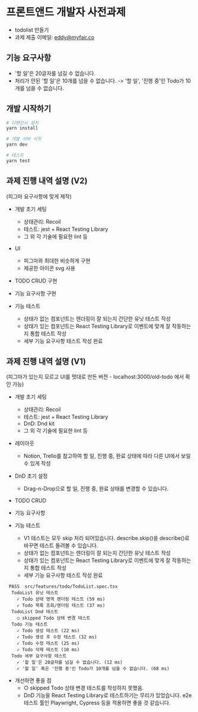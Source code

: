 # 프론트앤드 개발자 사전과제

- todolist 만들기
- 과제 제출 이메일: eddy@myfair.co

## 기능 요구사항

- '할 일'은 20글자를 넘길 수 없습니다.
- 처리가 안된 '할 일'은 10개를 넘을 수 없습니다.
  -> '할 일', '진행 중'인 Todo가 10개를 넘을 수 없습니다.

## 개발 시작하기

```bash
# 디펜던시 설치
yarn install

# 개발 서버 시작
yarn dev

# 테스트
yarn test
```

## 과제 진행 내역 설명 (V2)

(피그마 요구사항에 맞게 제작)

- 개발 초기 세팅
  - 상태관리: Recoil
  - 테스트: jest + React Testing Library
  - 그 외 각 기술에 필요한 lint 등

- UI
  - 피그마와 최대한 비슷하게 구현
  - 제공한 아이콘 svg 사용
  
- TODO CRUD 구현
- 기능 요구사항 구현

- 기능 테스트
  - 상태가 없는 컴포넌트는 렌더링이 잘 되는지 간단한 유닛 테스트 작성
  - 상태가 있는 컴포넌트는 React Testing Library로 이벤트에 맞게 잘 작동하는지 통합 테스트 작성
  - 세부 기능 요구사항 테스트 작성 완료

## 과제 진행 내역 설명 (V1)

(피그마가 있는지 모르고 UI를 멋대로 만든 버전 - localhost:3000/old-todo 에서 확인 가능)

- 개발 초기 세팅
  - 상태관리: Recoil
  - 테스트: jest + React Testing Library
  - DnD: Dnd kit
  - 그 외 각 기술에 필요한 lint 등

- 레이아웃
  - Notion, Trello를 참고하여 할 일, 진행 중, 완료 상태에 따라 다른 UI에서 보일 수 있게 작성

- DnD 초기 설정
  - Drag-n-Drop으로 할 일, 진행 중, 완료 상태를 변경할 수 있습니다.

- TODO CRUD
- 기능 요구사항

- 기능 테스트
  - V1 테스트는 모두 skip 처리 되어있습니다. describe.skip()을 describe()로 바꾸면 테스트 돌려볼 수 있습니다.
  - 상태가 없는 컴포넌트는 렌더링이 잘 되는지 간단한 유닛 테스트 작성
  - 상태가 있는 컴포넌트는 React Testing Library로 이벤트에 맞게 잘 작동하는지 통합 테스트 작성
  - 세부 기능 요구사항 테스트 작성 완료

```text
 PASS  src/features/todo/TodoList.spec.tsx
  TodoList 유닛 테스트
    ✓ Todo 상태 영역 렌더링 테스트 (59 ms)
    ✓ Todo 목록 조회/렌더링 테스트 (37 ms)
  TodoList Dnd 테스트
    ○ skipped Todo 상태 변경 테스트
  Todo 기능 테스트
    ✓ Todo 생성 테스트 (22 ms)
    ✓ Todo 생성 후 수정 테스트 (32 ms)
    ✓ Todo 수정 테스트 (25 ms)
    ✓ Todo 삭제 테스트 (10 ms)
  Todo 세부 요구사항 테스트
    ✓ '할 일'은 20글자를 넘길 수 없습니다. (12 ms)
    ✓ '할 일' 혹은 '진행 중'인 Todo가 10개를 넘을 수 없습니다. (68 ms)
```

- 개선하면 좋을 점
  - ○ skipped Todo 상태 변경 테스트를 작성하지 못했음.
  - DnD 기능을 React Testing Library로 테스트하기는 무리가 있었습니다. e2e 테스트 툴인 Playwright, Cypress 등을 적용하면 좋을 것 같습니다.
